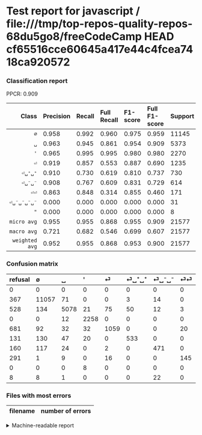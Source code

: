 # Test report for javascript / file:///tmp/top-repos-quality-repos-68du5go8/freeCodeCamp HEAD cf65516cce60645a417e44c4fcea7418ca920572

### Classification report

PPCR: 0.909

| Class | Precision | Recall | Full Recall | F1-score | Full F1-score | Support | Full Support | PPCR |
|------:|:----------|:-------|:------------|:---------|:---------|:--------|:-------------|:-----|
| `∅` | 0.958| 0.992| 0.960| 0.975| 0.959| 11145| 11512| 0.968 |
| `␣` | 0.963| 0.945| 0.861| 0.954| 0.909| 5373| 5901| 0.911 |
| `'` | 0.965| 0.995| 0.995| 0.980| 0.980| 2270| 2270| 1.000 |
| `⏎` | 0.919| 0.857| 0.553| 0.887| 0.690| 1235| 1916| 0.645 |
| `⏎␣⁺␣⁺` | 0.910| 0.730| 0.619| 0.810| 0.737| 730| 861| 0.848 |
| `⏎␣⁻␣⁻` | 0.908| 0.767| 0.609| 0.831| 0.729| 614| 774| 0.793 |
| `⏎⏎` | 0.863| 0.848| 0.314| 0.855| 0.460| 171| 462| 0.370 |
| `⏎␣⁻␣⁻␣⁻␣⁻` | 0.000| 0.000| 0.000| 0.000| 0.000| 31| 39| 0.795 |
| `"` | 0.000| 0.000| 0.000| 0.000| 0.000| 8| 8| 1.000 |
| `micro avg` | 0.955| 0.955| 0.868| 0.955| 0.909| 21577| 23743| 0.909 |
| `macro avg` | 0.721| 0.682| 0.546| 0.699| 0.607| 21577| 23743| 0.909 |
| `weighted avg` | 0.952| 0.955| 0.868| 0.953| 0.900| 21577| 23743| 0.909 |

### Confusion matrix

|refusal|  ∅| ␣| '| ⏎| ⏎␣⁺␣⁺| ⏎␣⁻␣⁻| ⏎⏎| "| ⏎␣⁻␣⁻␣⁻␣⁻| 
|:---|:---|:---|:---|:---|:---|:---|:---|:---|:---|
|0 |0 |0 |0 |0 |0 |0 |0 |0 |0 |
|367 |11057 |71 |0 |0 |3 |14 |0 |0 |0 |
|528 |134 |5078 |21 |75 |50 |12 |3 |0 |0 |
|0 |0 |12 |2258 |0 |0 |0 |0 |0 |0 |
|681 |92 |32 |32 |1059 |0 |0 |20 |0 |0 |
|131 |130 |47 |20 |0 |533 |0 |0 |0 |0 |
|160 |117 |24 |0 |2 |0 |471 |0 |0 |0 |
|291 |1 |9 |0 |16 |0 |0 |145 |0 |0 |
|0 |0 |0 |8 |0 |0 |0 |0 |0 |0 |
|8 |8 |1 |0 |0 |0 |22 |0 |0 |0 |

### Files with most errors

| filename | number of errors|
|:----:|:-----|

<details>
    <summary>Machine-readable report</summary>
```json
{
  "cl_report": {"\"": {"f1-score": 0.0, "precision": 0.0, "recall": 0.0, "support": 8}, "\u0027": {"f1-score": 0.9798220872206551, "precision": 0.9653698161607525, "recall": 0.9947136563876652, "support": 2270}, "macro avg": {"f1-score": 0.6991992041688833, "precision": 0.7206524250156314, "recall": 0.6816216274412447, "support": 21577}, "micro avg": {"f1-score": 0.9547666496732632, "precision": 0.9547666496732632, "recall": 0.9547666496732632, "support": 21577}, "weighted avg": {"f1-score": 0.9527869791245599, "precision": 0.9523217766150389, "recall": 0.9547666496732632, "support": 21577}, "\u2205": {"f1-score": 0.97487215658614, "precision": 0.9582286159979201, "recall": 0.9921040825482279, "support": 11145}, "\u23ce": {"f1-score": 0.8873062421449519, "precision": 0.9192708333333334, "recall": 0.8574898785425101, "support": 1235}, "\u23ce\u23ce": {"f1-score": 0.855457227138643, "precision": 0.8630952380952381, "recall": 0.847953216374269, "support": 171}, "\u23ce\u2423\u207a\u2423\u207a": {"f1-score": 0.8100303951367781, "precision": 0.909556313993174, "recall": 0.7301369863013699, "support": 730}, "\u23ce\u2423\u207b\u2423\u207b": {"f1-score": 0.8314210061782877, "precision": 0.9075144508670521, "recall": 0.7671009771986971, "support": 614}, "\u23ce\u2423\u207b\u2423\u207b\u2423\u207b\u2423\u207b": {"f1-score": 0.0, "precision": 0.0, "recall": 0.0, "support": 31}, "\u2423": {"f1-score": 0.9538837231144924, "precision": 0.962836556693212, "recall": 0.9450958496184627, "support": 5373}},
  "cl_report_full": {"\"": {"f1-score": 0.0, "precision": 0.0, "recall": 0.0, "support": 8}, "\u0027": {"f1-score": 0.9798220872206551, "precision": 0.9653698161607525, "recall": 0.9947136563876652, "support": 2270}, "macro avg": {"f1-score": 0.6070990874569936, "precision": 0.7206524250156314, "recall": 0.5455403718626082, "support": 23743}, "micro avg": {"f1-score": 0.9091350397175638, "precision": 0.9547666496732632, "recall": 0.8676662595291244, "support": 23743}, "weighted avg": {"f1-score": 0.8998325292562377, "precision": 0.9497465745308299, "recall": 0.8676662595291244, "support": 23743}, "\u2205": {"f1-score": 0.9593510042948244, "precision": 0.9582286159979201, "recall": 0.9604760250173732, "support": 11512}, "\u23ce": {"f1-score": 0.6903520208604956, "precision": 0.9192708333333334, "recall": 0.552713987473904, "support": 1916}, "\u23ce\u23ce": {"f1-score": 0.46031746031746035, "precision": 0.8630952380952381, "recall": 0.31385281385281383, "support": 462}, "\u23ce\u2423\u207a\u2423\u207a": {"f1-score": 0.7366966136834832, "precision": 0.909556313993174, "recall": 0.6190476190476191, "support": 861}, "\u23ce\u2423\u207b\u2423\u207b": {"f1-score": 0.728538283062645, "precision": 0.9075144508670521, "recall": 0.6085271317829457, "support": 774}, "\u23ce\u2423\u207b\u2423\u207b\u2423\u207b\u2423\u207b": {"f1-score": 0.0, "precision": 0.0, "recall": 0.0, "support": 39}, "\u2423": {"f1-score": 0.9088143176733781, "precision": 0.962836556693212, "recall": 0.8605321132011523, "support": 5901}},
  "ppcr": 0.9087731120751379
}
```
</details>
